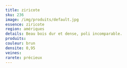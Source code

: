 ```yaml
---
title: ziricote
sku: 236
image: /img/produits/default.jpg
essence: ziricote
region: amériques
details: Beau bois dur et dense, poli incomparable.
produits:
couleur: brun
densite: 0,95
veines:
rarete: précieux
---
```

